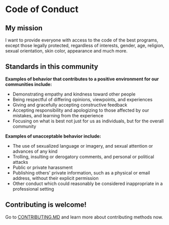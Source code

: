 # Code of Conduct

## My mission

I want to provide everyone with access to the code of the best programs, except those legally protected, regardless of interests, gender, age, religion, sexual orientation, skin color, appearance and much more.

## Standards in this community

**Examples of behavior that contributes to a positive environment for our communities include:**

* Demonstrating empathy and kindness toward other people
* Being respectful of differing opinions, viewpoints, and experiences
* Giving and gracefully accepting constructive feedback
* Accepting responsibility and apologizing to those affected by our mistakes, and learning from the experience
* Focusing on what is best not just for us as individuals, but for the overall community

**Examples of unacceptable behavior include:**

* The use of sexualized language or imagery, and sexual attention or advances of any kind
* Trolling, insulting or derogatory comments, and personal or political attacks
* Public or private harassment
* Publishing others' private information, such as a physical or email address, without their explicit permission
* Other conduct which could reasonably be considered inappropriate in a professional setting

## Contributing is welcome!

Go to [CONTRIBUTING.MD](https://github.com/gorciu-official/studio/blob/main/CONTRIBUTING.MD) and learn more about contributing methods now.